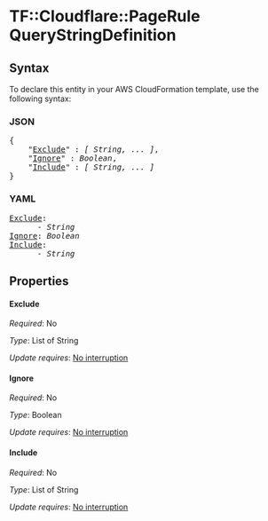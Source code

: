 # TF::Cloudflare::PageRule QueryStringDefinition

## Syntax

To declare this entity in your AWS CloudFormation template, use the following syntax:

### JSON

<pre>
{
    "<a href="#exclude" title="Exclude">Exclude</a>" : <i>[ String, ... ]</i>,
    "<a href="#ignore" title="Ignore">Ignore</a>" : <i>Boolean</i>,
    "<a href="#include" title="Include">Include</a>" : <i>[ String, ... ]</i>
}
</pre>

### YAML

<pre>
<a href="#exclude" title="Exclude">Exclude</a>: <i>
      - String</i>
<a href="#ignore" title="Ignore">Ignore</a>: <i>Boolean</i>
<a href="#include" title="Include">Include</a>: <i>
      - String</i>
</pre>

## Properties

#### Exclude

_Required_: No

_Type_: List of String

_Update requires_: [No interruption](https://docs.aws.amazon.com/AWSCloudFormation/latest/UserGuide/using-cfn-updating-stacks-update-behaviors.html#update-no-interrupt)

#### Ignore

_Required_: No

_Type_: Boolean

_Update requires_: [No interruption](https://docs.aws.amazon.com/AWSCloudFormation/latest/UserGuide/using-cfn-updating-stacks-update-behaviors.html#update-no-interrupt)

#### Include

_Required_: No

_Type_: List of String

_Update requires_: [No interruption](https://docs.aws.amazon.com/AWSCloudFormation/latest/UserGuide/using-cfn-updating-stacks-update-behaviors.html#update-no-interrupt)


